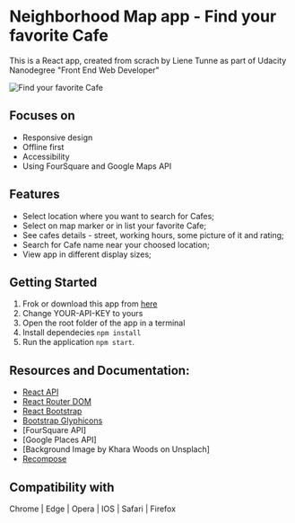 # Neighborhood Map app -  Find your favorite Cafe
This is a React app, created from scrach by Liene Tunne as part of Udacity Nanodegree "Front End Web Developer"

![Find your favorite Cafe](src/image/print-screen-of-app.png?raw=true "Title")

## Focuses on
- Responsive design
- Offline first
- Accessibility
- Using FourSquare and Google Maps API

## Features
- Select location where you want to search for Cafes;
- Select on map marker or in list your favorite Cafe;
- See cafes details - street, working hours, some picture of it and rating;
- Search for Cafe name near your choosed location;
- View app in different display sizes;

## Getting Started
1. Frok or download this app from
[here](https://github.com/lienetunne/Neighborhood-Map-React-)
2. Change YOUR-API-KEY to yours
3. Open the root folder of the app in a terminal
4. Install dependecies `npm install`
5. Run the application `npm start`.

## Resources and Documentation:
* [React API](https://reactjs.org/)
* [React Router DOM](https://www.npmjs.com/package/react-router-dom)
* [React Bootstrap](https://react-bootstrap.github.io/)
* [Bootstrap Glyphicons](https://getbootstrap.com/docs/3.3/components/)
* [FourSquare API]
* [Google Places API]
* [Background Image by Khara Woods on Unsplach]
* [Recompose](https://github.com/acdlite/recompose)

## Compatibility with
 Chrome | Edge | Opera | IOS | Safari | Firefox

